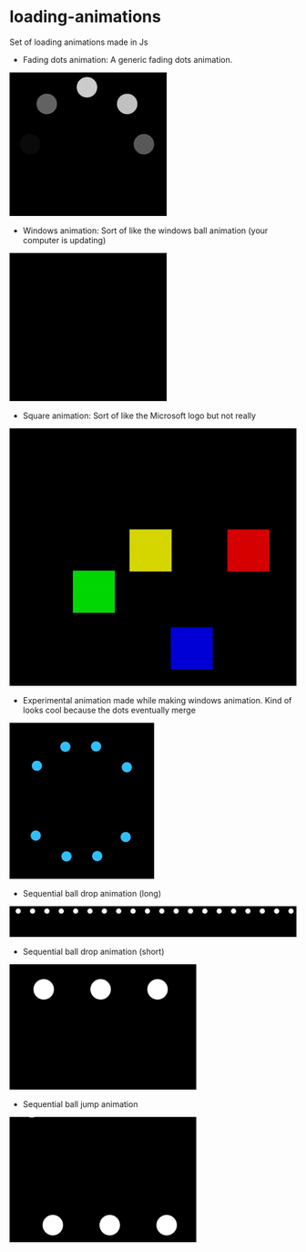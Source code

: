 # loading-animations
Set of loading animations made in Js

- Fading dots animation: A generic fading dots animation.

![](gifs/ezgif.com-gif-maker(8).gif)

- Windows animation: Sort of like the windows ball animation (your computer is updating)

![](gifs/ezgif.com-gif-maker(9).gif)

- Square animation: Sort of like the Microsoft logo but not really

![](gifs/ezgif.com-gif-maker(10).gif)

- Experimental animation made while making windows animation. Kind of looks cool because the dots eventually merge

![](gifs/ezgif.com-gif-maker(11).gif)

- Sequential ball drop animation (long)

![](gifs/ezgif.com-gif-maker(12).gif)

- Sequential ball drop animation (short)

![](gifs/ezgif.com-gif-maker(13).gif)

- Sequential ball jump animation

![](gifs/ezgif.com-gif-maker(14).gif)
